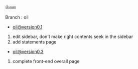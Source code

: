 บังออย

Branch : oil
- oil@version0.1
1) edit sidebar, don't make right contents seek in the sidebar
2) add statements page
- oil@version0.3
1) complete front-end overall page
